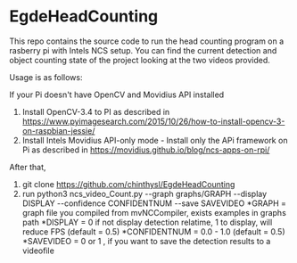 # EgdeHeadCounting

This repo contains the source code to run the head counting program on a rasberry pi with Intels NCS setup.
You can find the current detection and object counting state of the project looking at the two videos provided.

Usage is as follows:

If your Pi doesn't have OpenCV and Movidius API installed

1) Install OpenCV-3.4 to PI as described in https://www.pyimagesearch.com/2015/10/26/how-to-install-opencv-3-on-raspbian-jessie/
2) Install Intels Movidius API-only mode - Install only the APi framework on Pi as described in https://movidius.github.io/blog/ncs-apps-on-rpi/

After that,

1) git clone https://github.com/chinthysl/EgdeHeadCounting
2) run python3 ncs_video_Count.py --graph graphs/GRAPH --display DISPLAY --confidence CONFIDENTNUM --save SAVEVIDEO
    *GRAPH = graph file you compiled from mvNCCompiler, exists examples in graphs path
    *DISPLAY = 0 if not display detection relatime, 1 to display, will reduce FPS (default = 0.5)
    *CONFIDENTNUM = 0.0 - 1.0 (default = 0.5)
    *SAVEVIDEO = 0 or 1 , if you want to save the detection results to a videofile
